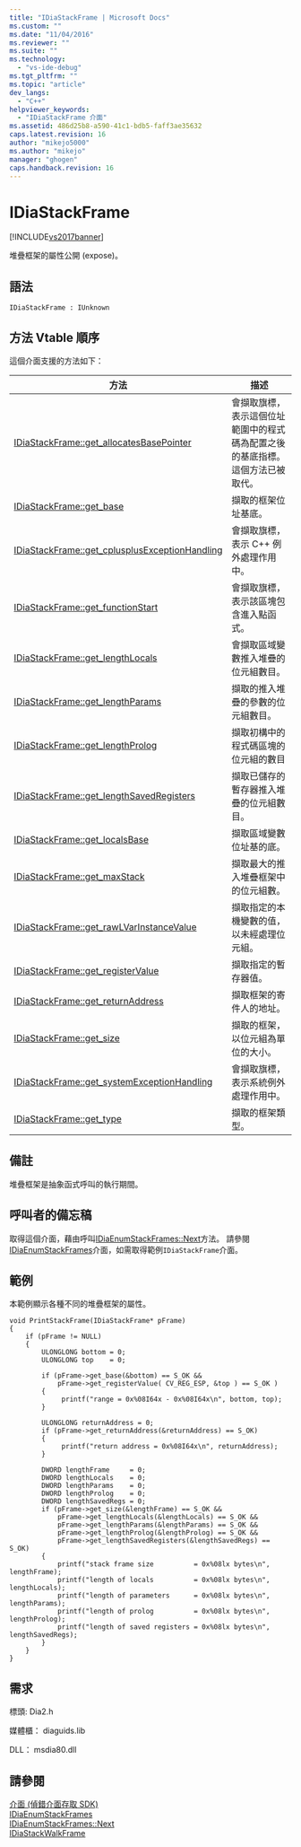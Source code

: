 ```yaml
---
title: "IDiaStackFrame | Microsoft Docs"
ms.custom: ""
ms.date: "11/04/2016"
ms.reviewer: ""
ms.suite: ""
ms.technology: 
  - "vs-ide-debug"
ms.tgt_pltfrm: ""
ms.topic: "article"
dev_langs: 
  - "C++"
helpviewer_keywords: 
  - "IDiaStackFrame 介面"
ms.assetid: 486d25b8-a590-41c1-bdb5-faff3ae35632
caps.latest.revision: 16
author: "mikejo5000"
ms.author: "mikejo"
manager: "ghogen"
caps.handback.revision: 16
---
```

# IDiaStackFrame
[!INCLUDE[vs2017banner](../../code-quality/includes/vs2017banner.md)]

堆疊框架的屬性公開 \(expose\)。  
  
## 語法  
  
```  
IDiaStackFrame : IUnknown  
```  
  
## 方法 Vtable 順序  
 這個介面支援的方法如下：  
  
|方法|描述|  
|--------|--------|  
|[IDiaStackFrame::get\_allocatesBasePointer](../../debugger/debug-interface-access/idiastackframe-get-allocatesbasepointer.md)|會擷取旗標，表示這個位址範圍中的程式碼為配置之後的基底指標。  這個方法已被取代。|  
|[IDiaStackFrame::get\_base](../../debugger/debug-interface-access/idiastackframe-get-base.md)|擷取的框架位址基底。|  
|[IDiaStackFrame::get\_cplusplusExceptionHandling](../Topic/IDiaStackFrame::get_cplusplusExceptionHandling.md)|會擷取旗標，表示 C\+\+ 例外處理作用中。|  
|[IDiaStackFrame::get\_functionStart](../../debugger/debug-interface-access/idiastackframe-get-functionstart.md)|會擷取旗標，表示該區塊包含進入點函式。|  
|[IDiaStackFrame::get\_lengthLocals](../../debugger/debug-interface-access/idiastackframe-get-lengthlocals.md)|會擷取區域變數推入堆疊的位元組數目。|  
|[IDiaStackFrame::get\_lengthParams](../../debugger/debug-interface-access/idiastackframe-get-lengthparams.md)|擷取的推入堆疊的參數的位元組數目。|  
|[IDiaStackFrame::get\_lengthProlog](../../debugger/debug-interface-access/idiastackframe-get-lengthprolog.md)|擷取初構中的程式碼區塊的位元組的數目|  
|[IDiaStackFrame::get\_lengthSavedRegisters](../Topic/IDiaStackFrame::get_lengthSavedRegisters.md)|擷取已儲存的暫存器推入堆疊的位元組數目。|  
|[IDiaStackFrame::get\_localsBase](../../debugger/debug-interface-access/idiastackframe-get-localsbase.md)|擷取區域變數位址基的底。|  
|[IDiaStackFrame::get\_maxStack](../../debugger/debug-interface-access/idiastackframe-get-maxstack.md)|擷取最大的推入堆疊框架中的位元組數。|  
|[IDiaStackFrame::get\_rawLVarInstanceValue](../../debugger/debug-interface-access/idiastackframe-get-rawlvarinstancevalue.md)|擷取指定的本機變數的值，以未經處理位元組。|  
|[IDiaStackFrame::get\_registerValue](../../debugger/debug-interface-access/idiastackframe-get-registervalue.md)|擷取指定的暫存器值。|  
|[IDiaStackFrame::get\_returnAddress](../../debugger/debug-interface-access/idiastackframe-get-returnaddress.md)|擷取框架的寄件人的地址。|  
|[IDiaStackFrame::get\_size](../Topic/IDiaStackFrame::get_size.md)|擷取的框架，以位元組為單位的大小。|  
|[IDiaStackFrame::get\_systemExceptionHandling](../../debugger/debug-interface-access/idiastackframe-get-systemexceptionhandling.md)|會擷取旗標，表示系統例外處理作用中。|  
|[IDiaStackFrame::get\_type](../../debugger/debug-interface-access/idiastackframe-get-type.md)|擷取的框架類型。|  
  
## 備註  
 堆疊框架是抽象函式呼叫的執行期間。  
  
## 呼叫者的備忘稿  
 取得這個介面，藉由呼叫[IDiaEnumStackFrames::Next](../../debugger/debug-interface-access/idiaenumstackframes-next.md)方法。  請參閱[IDiaEnumStackFrames](../../debugger/debug-interface-access/idiaenumstackframes.md)介面，如需取得範例`IDiaStackFrame`介面。  
  
## 範例  
 本範例顯示各種不同的堆疊框架的屬性。  
  
```cpp#  
void PrintStackFrame(IDiaStackFrame* pFrame)  
{  
    if (pFrame != NULL)  
    {  
        ULONGLONG bottom = 0;  
        ULONGLONG top    = 0;  
  
        if (pFrame->get_base(&bottom) == S_OK &&  
            pFrame->get_registerValue( CV_REG_ESP, &top ) == S_OK )  
        {  
             printf("range = 0x%08I64x - 0x%08I64x\n", bottom, top);  
        }  
  
        ULONGLONG returnAddress = 0;  
        if (pFrame->get_returnAddress(&returnAddress) == S_OK)  
        {  
             printf("return address = 0x%08I64x\n", returnAddress);  
        }  
  
        DWORD lengthFrame     = 0;  
        DWORD lengthLocals    = 0;  
        DWORD lengthParams    = 0;  
        DWORD lengthProlog    = 0;  
        DWORD lengthSavedRegs = 0;  
        if (pFrame->get_size(&lengthFrame) == S_OK &&  
            pFrame->get_lengthLocals(&lengthLocals) == S_OK &&  
            pFrame->get_lengthParams(&lengthParams) == S_OK &&  
            pFrame->get_lengthProlog(&lengthProlog) == S_OK &&  
            pFrame->get_lengthSavedRegisters(&lengthSavedRegs) == S_OK)  
        {  
            printf("stack frame size          = 0x%08lx bytes\n", lengthFrame);  
            printf("length of locals          = 0x%08lx bytes\n", lengthLocals);  
            printf("length of parameters      = 0x%08lx bytes\n", lengthParams);  
            printf("length of prolog          = 0x%08lx bytes\n", lengthProlog);  
            printf("length of saved registers = 0x%08lx bytes\n", lengthSavedRegs);  
        }  
    }  
}  
```  
  
## 需求  
 標頭: Dia2.h  
  
 媒體櫃： diaguids.lib  
  
 DLL： msdia80.dll  
  
## 請參閱  
 [介面 \(偵錯介面存取 SDK\)](../../debugger/debug-interface-access/interfaces-debug-interface-access-sdk.md)   
 [IDiaEnumStackFrames](../../debugger/debug-interface-access/idiaenumstackframes.md)   
 [IDiaEnumStackFrames::Next](../../debugger/debug-interface-access/idiaenumstackframes-next.md)   
 [IDiaStackWalkFrame](../../debugger/debug-interface-access/idiastackwalkframe.md)